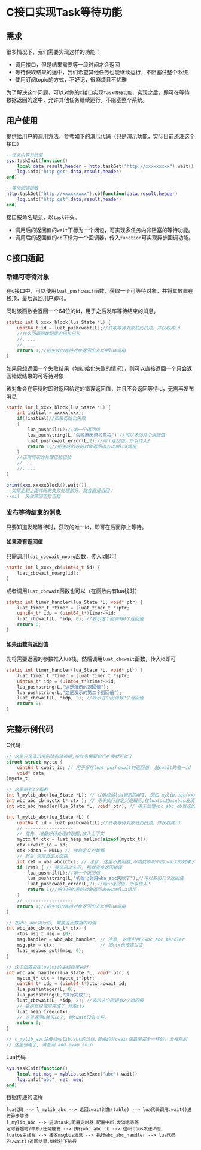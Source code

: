 # C接口实现Task等待功能

## 需求

很多情况下，我们需要实现这样的功能：

- 调用接口，但是结果需要等一段时间才会返回
- 等待获取结果的途中，我们希望其他任务也能继续运行，不阻塞住整个系统
- 使用订阅topic的方式，不好记，很麻烦且不优雅

为了解决这个问题，可以对你的c接口实现`Task等待功能`，实现之后，即可在等待数据返回的途中，允许其他任务继续运行，不阻塞整个系统。

## 用户使用

提供给用户的调用方法，参考如下的演示代码（只是演示功能，实际目前还没这个接口）

```lua
--任务内等待结果
sys.taskInit(function()
    local data,result,header = http.taskGet("http://xxxxxxxxx").wait()
    log.info("http get",data,result,header)
end)

--等待回调函数
http.taskGet("http://xxxxxxxxx").cb(function(data,result,header)
    log.info("http get",data,result,header)
end)
```

接口按命名规范，以`task`开头。

- 调用后的返回值的`wait`下标为一个闭包，可实现多任务内非阻塞的等待功能。
- 调用后的返回值的`cb`下标为一个回调器，传入`function`可实现异步回调功能。

## C接口适配

### 新建可等待对象

在c接口中，可以使用`luat_pushcwait`函数，获取一个可等待对象，并将其放置在栈顶，最后返回用户即可。

同时该函数会返回一个64位的id，用于之后发布等待结束的消息。

```c
static int l_xxxx_block(lua_State *L) {
    uint64_t id = luat_pushcwait(L);//获取等待对象放到栈顶，并获取其id
    //什么回调函数配置的巴拉巴拉
    //.....
    //.....
    return 1;//把生成的等待对象返回出去以供lua调用
}
```

如果只想返回一个失败结果（如初始化失败的情况），则可以直接返回一个只会返回错误结果的可等待对象

该对象会在等待时即时返回给定的错误返回值，并且不会返回等待id，无需再发布消息

```c
static int l_xxxx_block(lua_State *L) {
    int initial = xxxxx(xxx);
    if(!initial)//如果初始化失败
    {
        lua_pushnil(L);//第一个返回值
        lua_pushstring(L,"失败原因巴拉巴拉");//可以多加几个返回值
        luat_pushcwait_error(L,2);//两个返回值，所以传入2
        return 1;//把生成的等待对象返回出去以供lua调用
    }
    //正常情况的处理巴拉巴拉
    //.....
    //.....
}
```

```lua
print(xxx.xxxxxBlock().wait())
--如果走到上面代码的失败处理部分，就会直接返回：
--nil  失败原因巴拉巴拉
```

### 发布等待结束的消息

只要知道发起等待时，获取的唯一id，即可在后面停止等待。

#### 如果没有返回值

只需调用`luat_cbcwait_noarg`函数，传入id即可

```c
static int l_xxxx_cb(uint64_t id) {
    luat_cbcwait_noarg(id);
}
```

或者调用`luat_cbcwait`函数也可以（在函数内有lua栈时）

```c
static int timer_handler(lua_State *L, void* ptr) {
    luat_timer_t *timer = (luat_timer_t *)ptr;
    uint64_t* idp = (uint64_t*)timer->id;
    luat_cbcwait(L, *idp, 0); //表示这个回调有0个返回值
    return 0;
}
```

#### 如果函数有返回值

先将需要返回的参数推入lua栈，然后调用`luat_cbcwait`函数，传入id即可

```c
static int timer_handler(lua_State *L, void* ptr) {
    luat_timer_t *timer = (luat_timer_t *)ptr;
    uint64_t* idp = (uint64_t*)timer->id;
    lua_pushstring(L,"这是演示的返回值");
    lua_pushstring(L,"这是演示的第二个返回值");
    luat_cbcwait(L, *idp, 2); //表示这个回调有2个返回值
    return 0;
}
```

## 完整示例代码

C代码

```c
// 这里只是演示用的结构体声明,按业务需要自行扩展就可以了
struct struct myctx {
    uint64_t cwait_id; // 用于保存luat_pushcwait的返回值, 就cwait的唯一id
    void* data;
}myctx_t;

// 这里用到3个函数
int l_mylib_abc(lua_State *L); // 注册成给lua调用的API, 例如 mylib.abc(xxx)
int wbc_abc_cb(myctx_t* ctx ); // 用于执行自定义逻辑后,往luatos的msgbus发消息,因为不能直接获取和调用lua_State *L
int wbc_abc_handler(lua_State *L, void* ptr); // 用于处理wbc_abc_cb发送的消息,完成cwait结果传输到lua层

int l_mylib_abc(lua_State *L) {
    uint64_t id = luat_pushcwait(L);//获取等待对象放到栈顶，并获取其id
    // ------------------
    // 首先, 准备好待处理的数据,放入上下文
    myctx_t* ctx = luat_heap_malloc(sizeof(myctx_t));
    ctx->cwait_id = id;
    ctx->data = NULL; // 放自定义的数据
    // 然后,调用自定义函数
    int ret = wba_abc(ctx); // 注意, 这里不要阻塞,不然就体现不出cwait的效果了, 可以用task或queue之类的对外传
    if (ret) { // 要是启动失败, 那就直接返回错误
        lua_pushnil(L);//第一个返回值
        lua_pushstring(L,"初始化调用wba_abc失败了");//可以多加几个返回值
        luat_pushcwait_error(L,2);//两个返回值，所以传入2
        return 1;//把生成的等待对象返回出去以供lua调用
    }
    // ------------------
    return 1;//把生成的等待对象返回出去以供lua调用
}

// 在wba_abc执行后, 需要返回数据的时候
int wbc_abc_cb(myctx_t* ctx) {
    rtos_msg_t msg = {0};
    msg.handler = wbc_abc_handler; // 注意, 这里引用了wbc_abc_handler
    msg.ptr = ctx;                 // 把ctx也传递过去
    luat_msgbus_put(&msg, 0);
}

// 这个函数会在luatos的主线程里执行
int wbc_abc_handler(lua_State *L, void* ptr) {
    myctx_t* ctx = (myctx_t*)ptr;
    uint64_t* idp = (uint64_t*)ctx->cwait_id;
    lua_pushinteger(L, 0);
    lua_pushstring(L,"执行完成");
    luat_cbcwait(L, *idp, 2); //表示这个回调有2个返回值
    // 数据已经使用完成了,释放ctx
    luat_heap_free(ctx);
    // 这里返回0就可以了, 跟cwait没有关系.
    return 0;
}

// l_mylib_abc注册成mylib.abc的过程,普通的非cwait函数是完全一样的, 没有差别
// 这里省略了, 请查阅 add_myap_5min
```

Lua代码

```lua
sys.taskInit(function()
    local ret,msg = myblib.taskExec("abc").wait()
    log.info("abc", ret, msg)
end)
```

数据传递的流程

```
lua代码 --> l_mylib_abc --> 返回cwait对象(table) --> lua代码调用.wait()进行异步等待
l_mylib_abc --> 启动task,配置定时器,配置中断,发消息等等
定时器超时/中断/任务触发 --> 执行wbc_abc_cb --> 往msgbus发送消息
luatos主线程 --> 接收msgbus消息 --> 执行wbc_abc_handler --> lua代码的.wait()返回结果,继续往下执行
```
